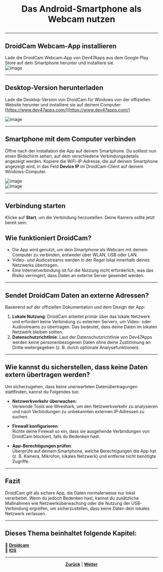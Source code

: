 # <p align="center">Das Android-Smartphone als Webcam nutzen</p>

---

## DroidCam Webcam-App installieren

Lade die DroidCam Webcam-App von Dev47Apps aus dem Google Play Store auf dein Smartphone herunter und installiere sie.  
![image](https://github.com/user-attachments/assets/79ac1c4b-46ee-45b6-b90a-37d3a96169db)

---

## Desktop-Version herunterladen

Lade die Desktop-Version von DroidCam für Windows von der offiziellen Website herunter und installiere sie auf deinem Computer:  
[https://www.dev47apps.com/](https://www.dev47apps.com/)

![image](https://github.com/user-attachments/assets/9c9455cd-606f-4dc0-9eb9-558c121039f7)

---

## Smartphone mit dem Computer verbinden

Öffne nach der Installation die App auf deinem Smartphone. Du solltest nun einen Bildschirm sehen, auf dem verschiedene Verbindungsdetails angezeigt werden. Kopiere die WiFi-IP-Adresse, die auf deinem Smartphone angezeigt wird, in das Feld **Device IP** im DroidCam-Client auf deinem Windows-Computer.

![image](https://github.com/user-attachments/assets/afa87e96-60a5-4b40-97af-0b7340ea4a4c)  
![image](https://github.com/user-attachments/assets/b4229799-fcc6-4387-b140-2e42dc976877)

---

## Verbindung starten

Klicke auf **Start**, um die Verbindung herzustellen. Deine Kamera sollte jetzt bereit sein.

## Wie funktioniert DroidCam?

- Die App wird genutzt, um dein Smartphone als Webcam mit deinem Computer zu verbinden, entweder über WLAN, USB oder LAN.
- Video- und Audiostreams werden in der Regel lokal innerhalb deines Netzwerks übertragen.
- Eine Internetverbindung ist für die Nutzung nicht erforderlich, was das Risiko verringert, dass Daten an externe Server gesendet werden.

---

## Sendet DroidCam Daten an externe Adressen?

Basierend auf der offiziellen Dokumentation und dem Design der App:

1. **Lokale Nutzung**: DroidCam arbeitet primär über das lokale Netzwerk und erfordert keine Verbindung zu externen Servern, um Video- oder Audiostreams zu übertragen. Das bedeutet, dass deine Daten im lokalen Netzwerk bleiben sollten.
2. **Datenschutzrichtlinie**: Laut der Datenschutzrichtlinie von Dev47Apps werden keine personenbezogenen Daten ohne deine Zustimmung an Dritte weitergegeben (z. B. durch optionale Analysefunktionen).

---

## Wie kannst du sicherstellen, dass keine Daten extern übertragen werden?

Um sicherzugehen, dass keine unerwarteten Datenübertragungen stattfinden, kannst du Folgendes tun:

- **Netzwerkverkehr überwachen**:  
  Verwende Tools wie Wireshark, um den Netzwerkverkehr zu analysieren und nach Verbindungen zu unbekannten externen IP-Adressen zu suchen.

- **Firewall konfigurieren**:  
  Richte deine Firewall so ein, dass sie ausgehende Verbindungen von DroidCam blockiert, falls du Bedenken hast.

- **App-Berechtigungen prüfen**:  
  Überprüfe auf deinem Smartphone, welche Berechtigungen die App hat (z. B. Kamera, Mikrofon, lokales Netzwerk) und entferne nicht benötigte Zugriffe.

---

## Fazit

DroidCam gilt als sichere App, die Daten normalerweise nur lokal verarbeitet. Wenn du jedoch Bedenken hast, kannst du zusätzliche Maßnahmen wie Netzwerküberwachung oder die Nutzung der USB-Verbindung ergreifen, um sicherzustellen, dass keine Daten dein lokales Netzwerk verlassen.

---

**Dieses Thema beinhaltet folgende Kapitel:**
---

🔹 [**Droidcam**](/docs/04-tools/06-ki/01-leitfaden/README.md) </br>
🔹 [**IOS**](/docs/04-tools/06-ki/01-leitfaden/README.md) </br>

---

<p align="center">
<a href="/docs/05-kommunikation/02-webcam/README.md"><strong>Zurück</strong></a> | 
<a href="/docs/05-kommunikation/02-webcam/02-ios/README.md"><strong>Weiter</strong></a>
</p>